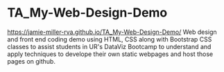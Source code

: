 # TA_My-Web-Design-Demo
https://jamie-miller-rva.github.io/TA_My-Web-Design-Demo/
Web design and front end coding demo using HTML, CSS along with Bootstrap CSS classes to assist students in UR's DataViz Bootcamp to understand and apply techniques to develope their own static webpages and host those pages on github.
